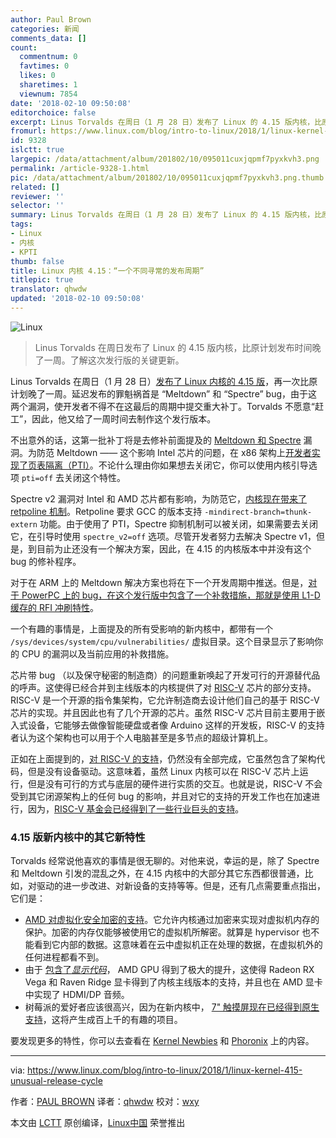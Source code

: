 ```yaml
---
author: Paul Brown
categories: 新闻
comments_data: []
count:
  commentnum: 0
  favtimes: 0
  likes: 0
  sharetimes: 1
  viewnum: 7854
date: '2018-02-10 09:50:08'
editorchoice: false
excerpt: Linus Torvalds 在周日（1 月 28 日）发布了 Linux 的 4.15 版内核，比原计划发布时间晚了一周。了解这次发行版的关键更新。
fromurl: https://www.linux.com/blog/intro-to-linux/2018/1/linux-kernel-415-unusual-release-cycle
id: 9328
islctt: true
largepic: /data/attachment/album/201802/10/095011cuxjqpmf7pyxkvh3.png
permalink: /article-9328-1.html
pic: /data/attachment/album/201802/10/095011cuxjqpmf7pyxkvh3.png.thumb.jpg
related: []
reviewer: ''
selector: ''
summary: Linus Torvalds 在周日（1 月 28 日）发布了 Linux 的 4.15 版内核，比原计划发布时间晚了一周。了解这次发行版的关键更新。
tags:
- Linux
- 内核
- KPTI
thumb: false
title: Linux 内核 4.15：“一个不同寻常的发布周期”
titlepic: true
translator: qhwdw
updated: '2018-02-10 09:50:08'
---
```


![Linux](/data/attachment/album/201802/10/095011cuxjqpmf7pyxkvh3.png "Linux")



> 
> Linus Torvalds 在周日发布了 Linux 的 4.15 版内核，比原计划发布时间晚了一周。了解这次发行版的关键更新。
> 
> 
> 


Linus Torvalds 在周日（1 月 28 日）[发布了 Linux 内核的 4.15 版](https://lkml.org/lkml/2018/1/28/173)，再一次比原计划晚了一周。延迟发布的罪魁祸首是 “Meltdown” 和 “Spectre” bug，由于这两个漏洞，使开发者不得不在这最后的周期中提交重大补丁。Torvalds 不愿意“赶工”，因此，他又给了一周时间去制作这个发行版本。


不出意外的话，这第一批补丁将是去修补前面提及的 [Meltdown 和 Spectre](https://meltdownattack.com/) 漏洞。为防范 Meltdown —— 这个影响 Intel 芯片的问题，在 x86 架构上[开发者实现了页表隔离（PTI）](https://git.kernel.org/linus/5aa90a84589282b87666f92b6c3c917c8080a9bf)。不论什么理由你如果想去关闭它，你可以使用内核引导选项 `pti=off` 去关闭这个特性。


Spectre v2 漏洞对 Intel 和 AMD 芯片都有影响，为防范它，[内核现在带来了 retpoline 机制](https://git.kernel.org/linus/76b043848fd22dbf7f8bf3a1452f8c70d557b860)。Retpoline 要求 GCC 的版本支持 `-mindirect-branch=thunk-extern` 功能。由于使用了 PTI，Spectre 抑制机制可以被关闭，如果需要去关闭它，在引导时使用 `spectre_v2=off` 选项。尽管开发者努力去解决 Spectre v1，但是，到目前为止还没有一个解决方案，因此，在 4.15 的内核版本中并没有这个 bug 的修补程序。


对于在 ARM 上的 Meltdown 解决方案也将在下一个开发周期中推送。但是，[对于 PowerPC 上的 bug，在这个发行版中包含了一个补救措施，那就是使用 L1-D 缓存的 RFI 冲刷特性](https://git.kernel.org/linus/aa8a5e0062ac940f7659394f4817c948dc8c0667)。


一个有趣的事情是，上面提及的所有受影响的新内核中，都带有一个 `/sys/devices/system/cpu/vulnerabilities/` 虚拟目录。这个目录显示了影响你的 CPU 的漏洞以及当前应用的补救措施。


芯片带 bug （以及保守秘密的制造商）的问题重新唤起了开发可行的开源替代品的呼声。这使得已经合并到主线版本的内核提供了对 [RISC-V](https://riscv.org/) 芯片的部分支持。RISC-V 是一个开源的指令集架构，它允许制造商去设计他们自己的基于 RISC-V 芯片的实现。并且因此也有了几个开源的芯片。虽然 RISC-V 芯片目前主要用于嵌入式设备，它能够去做像智能硬盘或者像 Arduino 这样的开发板，RISC-V 的支持者认为这个架构也可以用于个人电脑甚至是多节点的超级计算机上。


正如在上面提到的，[对 RISC-V 的支持](https://git.kernel.org/torvalds/c/b293fca43be544483b6488d33ad4b3ed55881064)，仍然没有全部完成，它虽然包含了架构代码，但是没有设备驱动。这意味着，虽然 Linux 内核可以在 RISC-V 芯片上运行，但是没有可行的方式与底层的硬件进行实质的交互。也就是说，RISC-V 不会受到其它闭源架构上的任何 bug 的影响，并且对它的支持的开发工作也在加速进行，因为，[RISC-V 基金会已经得到了一些行业巨头的支持](https://riscv.org/membership/)。


### 4.15 版新内核中的其它新特性


Torvalds 经常说他喜欢的事情是很无聊的。对他来说，幸运的是，除了 Spectre 和 Meltdown 引发的混乱之外，在 4.15 内核中的大部分其它东西都很普通，比如，对驱动的进一步改进、对新设备的支持等等。但是，还有几点需要重点指出，它们是：


* [AMD 对虚拟化安全加密的支持](https://git.kernel.org/linus/33e63acc119d15c2fac3e3775f32d1ce7a01021b)。它允许内核通过加密来实现对虚拟机内存的保护。加密的内存仅能够被使用它的虚拟机所解密。就算是 hypervisor 也不能看到它内部的数据。这意味着在云中虚拟机正在处理的数据，在虚拟机外的任何进程都看不到。
* 由于 [包含了*显示代码*](https://git.kernel.org/torvalds/c/f6705bf959efac87bca76d40050d342f1d212587)， AMD GPU 得到了极大的提升，这使得 Radeon RX Vega 和 Raven Ridge 显卡得到了内核主线版本的支持，并且也在 AMD 显卡中实现了 HDMI/DP 音频。
* 树莓派的爱好者应该很高兴，因为在新内核中， [7" 触摸屏现在已经得到原生支持](https://git.kernel.org/linus/2f733d6194bd58b26b705698f96b0f0bd9225369)，这将产生成百上千的有趣的项目。


要发现更多的特性，你可以去查看在 [Kernel Newbies](https://kernelnewbies.org/Linux_4.15) 和 [Phoronix](https://www.phoronix.com/scan.php?page=search&amp;q=Linux+4.15) 上的内容。




---


via: <https://www.linux.com/blog/intro-to-linux/2018/1/linux-kernel-415-unusual-release-cycle>


作者：[PAUL BROWN](https://www.linux.com/users/bro66) 译者：[qhwdw](https://github.com/qhwdw) 校对：[wxy](https://github.com/wxy)


本文由 [LCTT](https://github.com/LCTT/TranslateProject) 原创编译，[Linux中国](https://linux.cn/) 荣誉推出